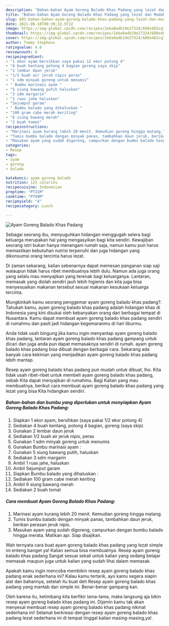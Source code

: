 ```yaml
---
description: "Bahan-bahan Ayam Goreng Balado Khas Padang yang lezat dan Mudah Dibuat"
title: "Bahan-bahan Ayam Goreng Balado Khas Padang yang lezat dan Mudah Dibuat"
slug: 603-bahan-bahan-ayam-goreng-balado-khas-padang-yang-lezat-dan-mudah-dibuat
date: 2021-06-10T00:39:33.972Z
image: https://img-global.cpcdn.com/recipes/2eba0adb19e27324/680x482cq70/ayam-goreng-balado-khas-padang-foto-resep-utama.jpg
thumbnail: https://img-global.cpcdn.com/recipes/2eba0adb19e27324/680x482cq70/ayam-goreng-balado-khas-padang-foto-resep-utama.jpg
cover: https://img-global.cpcdn.com/recipes/2eba0adb19e27324/680x482cq70/ayam-goreng-balado-khas-padang-foto-resep-utama.jpg
author: Tommy Stephens
ratingvalue: 4.8
reviewcount: 8
recipeingredient:
- "1 ekor ayam bersihkan saya pakai 12 ekor potong 4"
- "4 buah kentang potong 4 bagian goreng saya skip"
- "2 lembar daun jeruk"
- "1/2 buah air jeruk nipis peras"
- "1 sdm minyak goreng untuk menumis"
- " Bumbu marinasi ayam "
- "5 siung bawang putih haluskan"
- "3 sdm margarin"
- "1 ruas jahe haluskan"
- "Sejumput garam"
- " Bumbu balado yang dihaluskan "
- "100 gram cabe merah keriting"
- "6 siung bawang merah"
- "2 buah tomat"
recipeinstructions:
- "Marinasi ayam kurang lebih 20 menit. Kemudian goreng hingga matang."
- "Tumis bumbu balado dengan minyak panas, tambahkan daun jeruk, berikan perasan jeruk nipis."
- "Masukan ayam yang sudah digoreng, campurkan dengan bumbu balado hingga merata. Matikan api. Siap disajikan."
categories:
- Resep
tags:
- ayam
- goreng
- balado

katakunci: ayam goreng balado 
nutrition: 123 calories
recipecuisine: Indonesian
preptime: "PT31M"
cooktime: "PT49M"
recipeyield: "4"
recipecategory: Lunch

---
```



![Ayam Goreng Balado Khas Padang](https://img-global.cpcdn.com/recipes/2eba0adb19e27324/680x482cq70/ayam-goreng-balado-khas-padang-foto-resep-utama.jpg)

Sebagai seorang ibu, menyuguhkan hidangan menggugah selera bagi keluarga merupakan hal yang mengasyikan bagi kita sendiri. Kewajiban seorang istri bukan hanya menangani rumah saja, namun kamu pun harus memastikan kebutuhan nutrisi terpenuhi dan juga hidangan yang dikonsumsi orang tercinta harus lezat.

Di zaman  sekarang, kalian sebenarnya dapat memesan panganan siap saji walaupun tidak harus ribet membuatnya lebih dulu. Namun ada juga orang yang selalu mau menyajikan yang terenak bagi keluarganya. Lantaran, memasak yang diolah sendiri jauh lebih higienis dan kita juga bisa menyesuaikan makanan tersebut sesuai makanan kesukaan keluarga tercinta. 



Mungkinkah kamu seorang penggemar ayam goreng balado khas padang?. Tahukah kamu, ayam goreng balado khas padang adalah hidangan khas di Indonesia yang kini disukai oleh kebanyakan orang dari berbagai tempat di Nusantara. Kamu dapat membuat ayam goreng balado khas padang sendiri di rumahmu dan pasti jadi hidangan kegemaranmu di hari liburmu.

Anda tidak usah bingung jika kamu ingin menyantap ayam goreng balado khas padang, lantaran ayam goreng balado khas padang gampang untuk dicari dan juga anda pun dapat memasaknya sendiri di rumah. ayam goreng balado khas padang bisa dibuat dengan berbagai cara. Sekarang ada banyak cara kekinian yang menjadikan ayam goreng balado khas padang lebih mantap.

Resep ayam goreng balado khas padang pun mudah untuk dibuat, lho. Kita tidak usah ribet-ribet untuk membeli ayam goreng balado khas padang, sebab Kita dapat menyajikan di rumahmu. Bagi Kalian yang mau membuatnya, berikut cara membuat ayam goreng balado khas padang yang lezat yang bisa Kita hidangkan sendiri.

<!--inarticleads1-->

##### Bahan-bahan dan bumbu yang diperlukan untuk menyiapkan Ayam Goreng Balado Khas Padang:

1. Siapkan 1 ekor ayam, bersihkan (saya pakai 1/2 ekor potong 4)
1. Sediakan 4 buah kentang, potong 4 bagian, goreng (saya skip)
1. Gunakan 2 lembar daun jeruk
1. Sediakan 1/2 buah air jeruk nipis, peras
1. Gunakan 1 sdm minyak goreng untuk menumis
1. Gunakan  Bumbu marinasi ayam :
1. Gunakan 5 siung bawang putih, haluskan
1. Sediakan 3 sdm margarin
1. Ambil 1 ruas jahe, haluskan
1. Ambil Sejumput garam
1. Siapkan  Bumbu balado yang dihaluskan :
1. Sediakan 100 gram cabe merah keriting
1. Ambil 6 siung bawang merah
1. Sediakan 2 buah tomat




<!--inarticleads2-->

##### Cara membuat Ayam Goreng Balado Khas Padang:

1. Marinasi ayam kurang lebih 20 menit. Kemudian goreng hingga matang.
1. Tumis bumbu balado dengan minyak panas, tambahkan daun jeruk, berikan perasan jeruk nipis.
1. Masukan ayam yang sudah digoreng, campurkan dengan bumbu balado hingga merata. Matikan api. Siap disajikan.




Wah ternyata cara buat ayam goreng balado khas padang yang lezat simple ini enteng banget ya! Kalian semua bisa membuatnya. Resep ayam goreng balado khas padang Sangat sesuai sekali untuk kalian yang sedang belajar memasak maupun juga untuk kalian yang sudah lihai dalam memasak.

Apakah kamu ingin mencoba membikin resep ayam goreng balado khas padang enak sederhana ini? Kalau kamu tertarik, ayo kamu segera siapin alat dan bahannya, setelah itu buat deh Resep ayam goreng balado khas padang yang mantab dan simple ini. Benar-benar gampang kan. 

Oleh karena itu, ketimbang kita berfikir lama-lama, maka langsung aja bikin resep ayam goreng balado khas padang ini. Dijamin kamu tak akan menyesal membuat resep ayam goreng balado khas padang nikmat sederhana ini! Selamat berkreasi dengan resep ayam goreng balado khas padang lezat sederhana ini di tempat tinggal kalian masing-masing,ya!.

